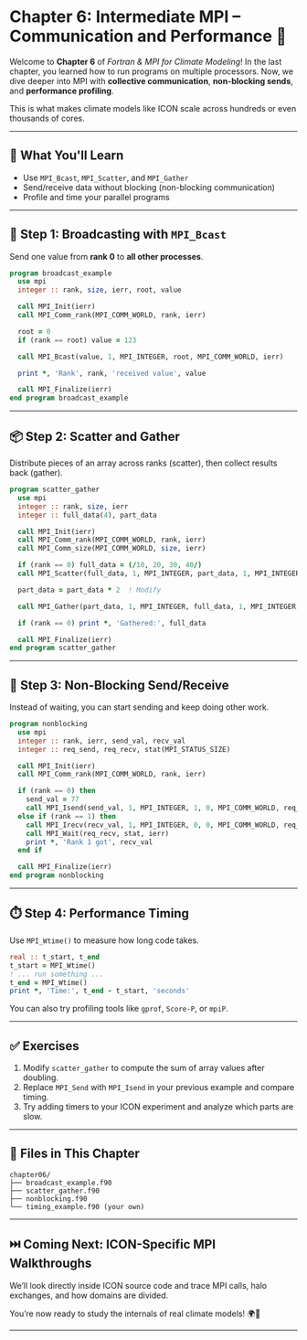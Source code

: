 # Chapter 6: Intermediate MPI – Communication and Performance 🚀

Welcome to **Chapter 6** of *Fortran & MPI for Climate Modeling*! In the last chapter, you learned how to run programs on multiple processors. Now, we dive deeper into MPI with **collective communication**, **non-blocking sends**, and **performance profiling**.

This is what makes climate models like ICON scale across hundreds or even thousands of cores.

---

## 🎯 What You'll Learn

* Use `MPI_Bcast`, `MPI_Scatter`, and `MPI_Gather`
* Send/receive data without blocking (non-blocking communication)
* Profile and time your parallel programs

---

## 📣 Step 1: Broadcasting with `MPI_Bcast`

Send one value from **rank 0** to **all other processes**.

```fortran
program broadcast_example
  use mpi
  integer :: rank, size, ierr, root, value

  call MPI_Init(ierr)
  call MPI_Comm_rank(MPI_COMM_WORLD, rank, ierr)

  root = 0
  if (rank == root) value = 123

  call MPI_Bcast(value, 1, MPI_INTEGER, root, MPI_COMM_WORLD, ierr)

  print *, 'Rank', rank, 'received value', value

  call MPI_Finalize(ierr)
end program broadcast_example
```

---

## 📦 Step 2: Scatter and Gather

Distribute pieces of an array across ranks (scatter), then collect results back (gather).

```fortran
program scatter_gather
  use mpi
  integer :: rank, size, ierr
  integer :: full_data(4), part_data

  call MPI_Init(ierr)
  call MPI_Comm_rank(MPI_COMM_WORLD, rank, ierr)
  call MPI_Comm_size(MPI_COMM_WORLD, size, ierr)

  if (rank == 0) full_data = (/10, 20, 30, 40/)
  call MPI_Scatter(full_data, 1, MPI_INTEGER, part_data, 1, MPI_INTEGER, 0, MPI_COMM_WORLD, ierr)

  part_data = part_data * 2  ! Modify

  call MPI_Gather(part_data, 1, MPI_INTEGER, full_data, 1, MPI_INTEGER, 0, MPI_COMM_WORLD, ierr)

  if (rank == 0) print *, 'Gathered:', full_data

  call MPI_Finalize(ierr)
end program scatter_gather
```

---

## 🧵 Step 3: Non-Blocking Send/Receive

Instead of waiting, you can start sending and keep doing other work.

```fortran
program nonblocking
  use mpi
  integer :: rank, ierr, send_val, recv_val
  integer :: req_send, req_recv, stat(MPI_STATUS_SIZE)

  call MPI_Init(ierr)
  call MPI_Comm_rank(MPI_COMM_WORLD, rank, ierr)

  if (rank == 0) then
    send_val = 77
    call MPI_Isend(send_val, 1, MPI_INTEGER, 1, 0, MPI_COMM_WORLD, req_send, ierr)
  else if (rank == 1) then
    call MPI_Irecv(recv_val, 1, MPI_INTEGER, 0, 0, MPI_COMM_WORLD, req_recv, ierr)
    call MPI_Wait(req_recv, stat, ierr)
    print *, 'Rank 1 got', recv_val
  end if

  call MPI_Finalize(ierr)
end program nonblocking
```

---

## ⏱️ Step 4: Performance Timing

Use `MPI_Wtime()` to measure how long code takes.

```fortran
real :: t_start, t_end
t_start = MPI_Wtime()
! ... run something ...
t_end = MPI_Wtime()
print *, 'Time:', t_end - t_start, 'seconds'
```

You can also try profiling tools like `gprof`, `Score-P`, or `mpiP`.

---

## ✅ Exercises

1. Modify `scatter_gather` to compute the sum of array values after doubling.
2. Replace `MPI_Send` with `MPI_Isend` in your previous example and compare timing.
3. Try adding timers to your ICON experiment and analyze which parts are slow.

---

## 📁 Files in This Chapter

```
chapter06/
├── broadcast_example.f90
├── scatter_gather.f90
├── nonblocking.f90
└── timing_example.f90 (your own)
```

---

## ⏭️ Coming Next: ICON-Specific MPI Walkthroughs

We’ll look directly inside ICON source code and trace MPI calls, halo exchanges, and how domains are divided.

You’re now ready to study the internals of real climate models! 🌍🧵

---
